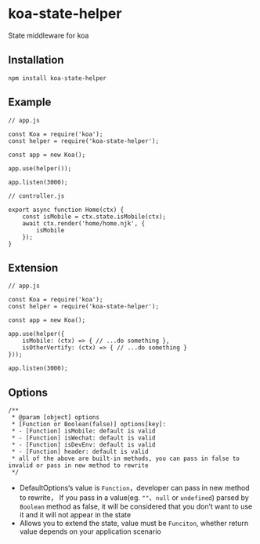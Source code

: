 # koa-state-helper

State middleware for koa

## Installation

```
npm install koa-state-helper
```

## Example

```
// app.js

const Koa = require('koa');
const helper = require('koa-state-helper');

const app = new Koa();

app.use(helper());

app.listen(3000);

// controller.js

export async function Home(ctx) {
    const isMobile = ctx.state.isMobile(ctx);
    await ctx.render('home/home.njk', {
        isMobile
    });
}

```

## Extension

```
// app.js

const Koa = require('koa');
const helper = require('koa-state-helper');

const app = new Koa();

app.use(helper({
    isMobile: (ctx) => { // ...do something },
    isOtherVertify: (ctx) => { // ...do something }
}));

app.listen(3000);
```
## Options

```
/**
 * @param [object] options
 * [Function or Boolean(false)] options[key]:
 * - [Function] isMobile: default is valid
 * - [Function] isWechat: default is valid
 * - [Function] isDevEnv: default is valid
 * - [Function] header: default is valid
 * all of the above are built-in methods, you can pass in false to invalid or pass in new method to rewrite
 */
```

* DefaultOptions‘s value is `Function`，developer can pass in new method to rewrite，
If you pass in a value(eg. `""`、`null` or `undefined`) parsed by `Boolean` method as false, it will be considered that you don’t want to use it and 
it will not appear in the state
* Allows you to extend the state, value must be `Funciton`, 
whether return value depends on your application scenario
